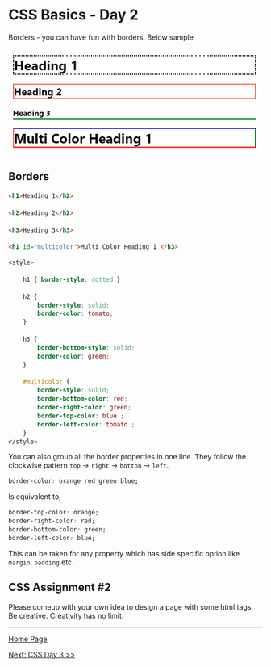 # CSS Basics - Day 2

Borders - you can have fun with borders. Below sample

![CSS Borders](css-assignments/border-sample.png)

## Borders

```html
<h1>Heading 1</h2>

<h2>Heading 2</h2>

<h3>Heading 3</h3>

<h1 id="multicolor">Multi Color Heading 1 </h3>

```

```css
<style>

    h1 { border-style: dotted;}

    h2 {
        border-style: solid;  
        border-color: tomato;
    }

    h3 { 
        border-bottom-style: solid; 
        border-color: green; 
    }

    #multicolor { 
        border-style: solid;
        border-bottom-color: red;
        border-right-color: green;
        border-top-color: blue ;
        border-left-color: tomato ;        
    }
</style>
```

You can also group all the border properties in one line. They follow the clockwise pattern `top` -> `right` -> `botton` -> `left`.

```css
border-color: orange red green blue;
```

Is equivalent to,

```css
border-top-color: orange;
border-right-color: red;
border-bottom-color: green;
border-left-color: blue;
```

This can be taken for any property which has side specific option like `margin`, `padding` etc.

## CSS Assignment #2

Please comeup with your own idea to design a page with some html tags. Be creative. Creativity has no limit.

---

[Home Page](../README.md)

[Next: CSS Day 3 >>](03-css-day-03.md)

